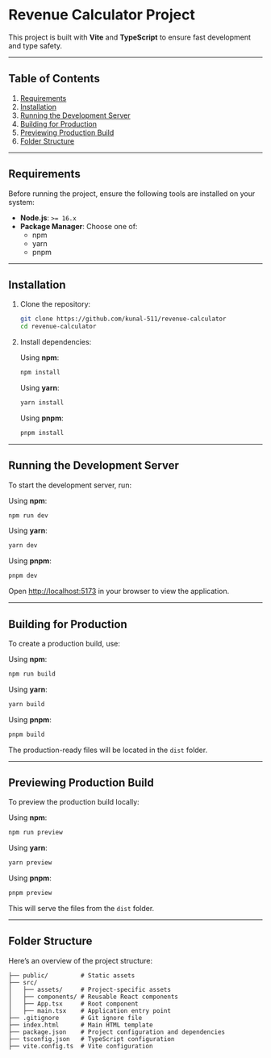# Revenue Calculator Project

This project is built with **Vite** and **TypeScript** to ensure fast development and type safety.

---

## Table of Contents
1. [Requirements](#requirements)
2. [Installation](#installation)
3. [Running the Development Server](#running-the-development-server)
4. [Building for Production](#building-for-production)
5. [Previewing Production Build](#previewing-production-build)
6. [Folder Structure](#folder-structure)

---

## Requirements

Before running the project, ensure the following tools are installed on your system:

- **Node.js**: `>= 16.x`
- **Package Manager**: Choose one of:
  - npm
  - yarn
  - pnpm

---

## Installation

1. Clone the repository:
   ```bash
   git clone https://github.com/kunal-511/revenue-calculator
   cd revenue-calculator
   ```

2. Install dependencies:

   Using **npm**:
   ```bash
   npm install
   ```

   Using **yarn**:
   ```bash
   yarn install
   ```

   Using **pnpm**:
   ```bash
   pnpm install
   ```

---

## Running the Development Server

To start the development server, run:

Using **npm**:
```bash
npm run dev
```

Using **yarn**:
```bash
yarn dev
```

Using **pnpm**:
```bash
pnpm dev
```

Open [http://localhost:5173](http://localhost:5173) in your browser to view the application.

---

## Building for Production

To create a production build, use:

Using **npm**:
```bash
npm run build
```

Using **yarn**:
```bash
yarn build
```

Using **pnpm**:
```bash
pnpm build
```

The production-ready files will be located in the `dist` folder.

---

## Previewing Production Build

To preview the production build locally:

Using **npm**:
```bash
npm run preview
```

Using **yarn**:
```bash
yarn preview
```

Using **pnpm**:
```bash
pnpm preview
```

This will serve the files from the `dist` folder.

---

## Folder Structure

Here’s an overview of the project structure:

```
├── public/         # Static assets
├── src/
│   ├── assets/     # Project-specific assets
│   ├── components/ # Reusable React components
│   ├── App.tsx     # Root component
│   ├── main.tsx    # Application entry point
├── .gitignore      # Git ignore file
├── index.html      # Main HTML template
├── package.json    # Project configuration and dependencies
├── tsconfig.json   # TypeScript configuration
├── vite.config.ts  # Vite configuration
```

